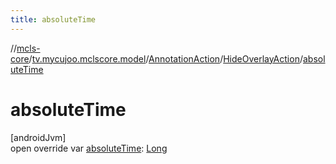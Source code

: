 ```yaml
---
title: absoluteTime
---
```

//[mcls-core](../../../../index.html)/[tv.mycujoo.mclscore.model](../../index.html)/[AnnotationAction](../index.html)/[HideOverlayAction](index.html)/[absoluteTime](absolute-time.html)



# absoluteTime



[androidJvm]\
open override var [absoluteTime](absolute-time.html): [Long](https://kotlinlang.org/api/latest/jvm/stdlib/kotlin/-long/index.html)




